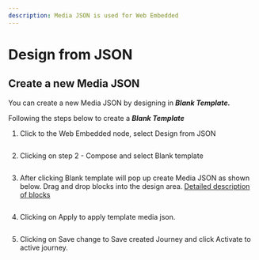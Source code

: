```yaml
---
description: Media JSON is used for Web Embedded
---
```


# Design from JSON

## Create a new Media JSON

You can create a new Media JSON by designing in _**Blank Template.**_

Following the steps below to create a _**Blank Template**_

1. Click to the Web Embedded node, select Design from JSON

<figure><img src="https://lh5.googleusercontent.com/428ig9ssz-evransdFxw6KYRDZ-BV8LW9FrcGQShkuqfa2S19vt2vm2ecNKLPvxPYPRj67kLy5j8WX-eePcsvi06fcM_T7X2Uflks7a0p-c8qTo54yP7epVzmbaKTJ40h2rVCEhwhqu7_KJKxAi_9BI" alt=""><figcaption></figcaption></figure>

2. Clicking on step 2 - Compose and select Blank template

<figure><img src="https://lh3.googleusercontent.com/EZMoJTp3oYUmulsTtIBctzCbQM-4tj4KChhT51645Mh9rqjxbgEYbQp5LnSeBZnG2B9ogxfNPfER6dVxwVZuFgNvMvi0fTPKtTRkuScpZ6d20mVq2TNnclvgZnhcgOmvWcwhc5P9zwn8Fq-3vjkY7cU" alt=""><figcaption></figcaption></figure>

3. After clicking Blank template will pop up create Media JSON as shown below. Drag and drop blocks into the design area. [Detailed description of blocks](setting/blocks-and-settings/)

<figure><img src="https://lh5.googleusercontent.com/9dEF8spkX0_kO7hSBKqmxrlPTmF5tQbfV0h3FSNT2_YDtJx0b1Ta18ITvGvSEVvDXlZNOq6DrIO3zROxX8B_PF1q88MY34jiwYF3P7Ld62krCphMQo2v3IWqjLRl3Ds1yN-rnTB-jnDm_86pSmiVxj8" alt=""><figcaption></figcaption></figure>

4. Clicking on Apply to apply template media json.

<figure><img src="https://lh5.googleusercontent.com/WBlOPhZgwEi8Jdutf4xPI2UpCyR2TaZAZ1ShtlQAMwcnTOFSPujfoQqJ_BiinndW6X1LQtqrtGPiQV1gyRCwWtHjaosBOSPZUcTjR-FSGSrTkvG-QANwk94SnQYoyG25jlOTz1nnxOqRrtXxRlmXKGs" alt=""><figcaption></figcaption></figure>

5. Clicking on Save change to Save created Journey and click Activate to active journey.

<figure><img src="https://lh6.googleusercontent.com/qMZa_DfO2eiNUo0gGiMqzT_SXQeqoeklBADLj3UMjUXe3SU-USL18HVT2ubvrEti04Ee15S9s7prCzRPXVlx6g8P28o3SFiMs9cp57fiwpByomHovZNzlHUuv1qTUhNEFh1_37ceUT8sEUGm6ACEbwQ" alt=""><figcaption></figcaption></figure>

